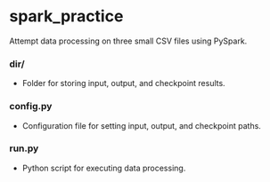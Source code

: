 # spark_practice
Attempt data processing on three small CSV files using PySpark.

### dir/
- Folder for storing input, output, and checkpoint results.

### config.py
- Configuration file for setting input, output, and checkpoint paths.

### run.py
- Python script for executing data processing.
